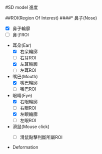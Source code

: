 #SD model 進度

##ROI(Region Of Interest)
####* 鼻子(Nose)
   - [x] 鼻子輪廓
   - [ ] 鼻子ROI
* 耳朵(Ear)   
   - [x] 右朵輪廓
   - [ ] 右耳ROI
   - [x] 左耳輪廓
   - [ ] 左耳ROI
* 嘴巴(Mouth)
   - [x] 嘴巴輪廓
   - [ ] 嘴巴ROI
* 眼睛(Eye)
   - [x] 右眼輪廓
   - [ ] 右眼ROI
   - [x] 左眼輪廓    
   - [ ] 左眼ROI
* 滑鼠(Mouse click)      
   - [ ] 滑鼠點擊判斷所屬ROI


* Deformation   
  

